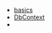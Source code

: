 - [basics](https://docs.microsoft.com/en-us/ef/core/)
- [DbContext](https://docs.microsoft.com/en-us/ef/core/dbcontext-configuration/)
- 